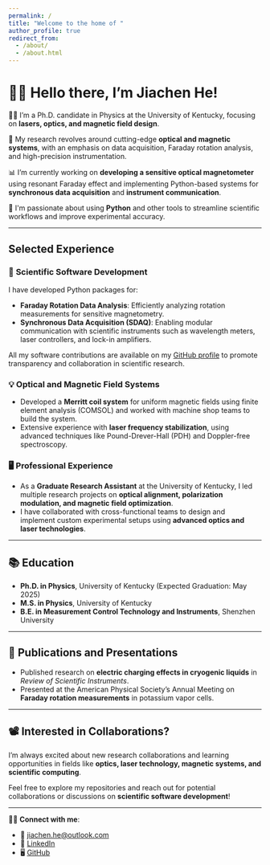 ```yaml
---
permalink: /
title: "Welcome to the home of "
author_profile: true
redirect_from: 
  - /about/
  - /about.html
---
```


# 👋🏼 Hello there, I’m Jiachen He!

👨‍🔬 I’m a Ph.D. candidate in Physics at the University of Kentucky, focusing on **lasers, optics, and magnetic field design**.

🔬 My research revolves around cutting-edge **optical and magnetic systems**, with an emphasis on data acquisition, Faraday rotation analysis, and high-precision instrumentation.

📊 I’m currently working on **developing a sensitive optical magnetometer** using resonant Faraday effect and implementing Python-based systems for **synchronous data acquisition** and **instrument communication**.

🎯 I'm passionate about using **Python** and other tools to streamline scientific workflows and improve experimental accuracy.

---

## Selected Experience

### 🔧 **Scientific Software Development**
I have developed Python packages for:
- **Faraday Rotation Data Analysis**: Efficiently analyzing rotation measurements for sensitive magnetometry.
- **Synchronous Data Acquisition (SDAQ)**: Enabling modular communication with scientific instruments such as wavelength meters, laser controllers, and lock-in amplifiers.
  
All my software contributions are available on my [GitHub profile](https://github.com/jhe274) to promote transparency and collaboration in scientific research.

### 💡 **Optical and Magnetic Field Systems**
- Developed a **Merritt coil system** for uniform magnetic fields using finite element analysis (COMSOL) and worked with machine shop teams to build the system.
- Extensive experience with **laser frequency stabilization**, using advanced techniques like Pound-Drever-Hall (PDH) and Doppler-free spectroscopy.

### 🖥️ **Professional Experience**
- As a **Graduate Research Assistant** at the University of Kentucky, I led multiple research projects on **optical alignment, polarization modulation, and magnetic field optimization**.
- I have collaborated with cross-functional teams to design and implement custom experimental setups using **advanced optics and laser technologies**.

---

## 📚 **Education**
- **Ph.D. in Physics**, University of Kentucky (Expected Graduation: May 2025)
- **M.S. in Physics**, University of Kentucky
- **B.E. in Measurement Control Technology and Instruments**, Shenzhen University

---

## 📜 **Publications and Presentations**
- Published research on **electric charging effects in cryogenic liquids** in *Review of Scientific Instruments*.
- Presented at the American Physical Society’s Annual Meeting on **Faraday rotation measurements** in potassium vapor cells.

---

## 📽️ **Interested in Collaborations?**
I’m always excited about new research collaborations and learning opportunities in fields like **optics, laser technology, magnetic systems, and scientific computing**.

Feel free to explore my repositories and reach out for potential collaborations or discussions on **scientific software development**!

---

👨‍💻 **Connect with me**:
- 📧 [jiachen.he@outlook.com](mailto:jiachen.he@outlook.com)
- 🔗 [LinkedIn](https://www.linkedin.com/in/jiachen-he-370558267/)
- 🖥️ [GitHub](https://github.com/jhe274)
